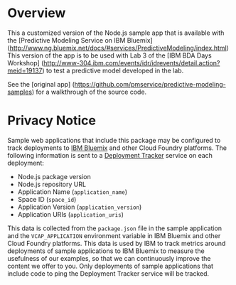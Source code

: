 # Overview
This a customized version of the Node.js sample app that is available with the [Predictive Modeling Service on IBM Bluemix] (http://www.ng.bluemix.net/docs/#services/PredictiveModeling/index.html) 
This version of the app is to be used with Lab 3 of the [IBM BDA Days Workshop] (http://www-304.ibm.com/events/idr/idrevents/detail.action?meid=19137)  to  test a predictive model developed in the lab. 

See the [original app]  (https://github.com/pmservice/predictive-modeling-samples) for a walkthrough of the source code. 

# Privacy Notice

Sample web applications that include this package may be configured to track deployments to [IBM Bluemix](https://www.bluemix.net/) and other Cloud Foundry platforms. The following information is sent to a [Deployment Tracker](https://github.com/IBM-Bluemix/cf-deployment-tracker-service) service on each deployment:

* Node.js package version
* Node.js repository URL
* Application Name (`application_name`)
* Space ID (`space_id`)
* Application Version (`application_version`)
* Application URIs (`application_uris`)

This data is collected from the `package.json` file in the sample application and the `VCAP_APPLICATION` environment variable in IBM Bluemix and other Cloud Foundry platforms. This data is used by IBM to track metrics around deployments of sample applications to IBM Bluemix to measure the usefulness of our examples, so that we can continuously improve the content we offer to you. Only deployments of sample applications that include code to ping the Deployment Tracker service will be tracked.